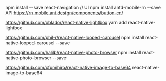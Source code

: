 
npm install --save react-navigation
// UI
npm install antd-mobile-rn --save
API:https://rn.mobile.ant.design/components/button-cn/

https://github.com/oblador/react-native-lightbox
yarn add react-native-lightbox


https://github.com/phil-r/react-native-looped-carousel
npm install react-native-looped-carousel --save


https://github.com/halilb/react-native-photo-browser
npm install react-native-photo-browser --save


https://github.com/xfumihiro/react-native-image-to-base64
react-native-image-to-base64
